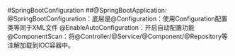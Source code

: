 #SpringBootConfiguration
##@SpringBootApplication:
    @SpringBootConfiguration：底层是@Configuration：使用Configuration配置类等同于XML文件
    @EnableAutoConfiguration：开启自动配置功能
    @ComponentScan：将@Controller/@Service/@Component/@Repository等注解加载到IOC容器中。